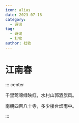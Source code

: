 ```yaml
---
icon: alias
date: 2023-07-18
category:
  - 诗词
tag:
  - 诗词
  - 杜牧
author: 杜牧
---
```


# 江南春


<!-- more -->


::: center 

千里莺啼绿映红，水村山郭酒旗风。

南朝四百八十寺，多少楼台烟雨中。

:::